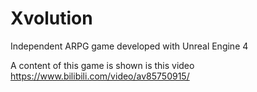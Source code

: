 # Xvolution

Independent ARPG game developed with Unreal Engine 4

A content of this game is shown is this video https://www.bilibili.com/video/av85750915/
